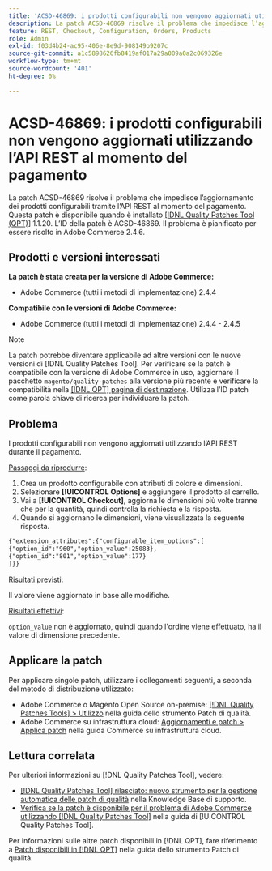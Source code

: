 ```yaml
---
title: 'ACSD-46869: i prodotti configurabili non vengono aggiornati utilizzando l’API REST al momento del pagamento'
description: La patch ACSD-46869 risolve il problema che impedisce l’aggiornamento dei prodotti configurabili tramite l’API REST al momento del pagamento. Questa patch è disponibile quando è installato [Quality Patches Tool (QPT)](https://experienceleague.adobe.com/en/docs/commerce-knowledge-base/kb/announcements/commerce-announcements/magento-quality-patches-released-new-tool-to-self-serve-quality-patches) 1.1.20. L’ID della patch è ACSD-46869. Il problema è pianificato per essere risolto in Adobe Commerce 2.4.6.
feature: REST, Checkout, Configuration, Orders, Products
role: Admin
exl-id: f03d4b24-ac95-406e-8e9d-908149b9207c
source-git-commit: a1c5898626fb8419af017a29a009a0a2c069326e
workflow-type: tm+mt
source-wordcount: '401'
ht-degree: 0%

---
```


# ACSD-46869: i prodotti configurabili non vengono aggiornati utilizzando l’API REST al momento del pagamento

La patch ACSD-46869 risolve il problema che impedisce l’aggiornamento dei prodotti configurabili tramite l’API REST al momento del pagamento. Questa patch è disponibile quando è installato [[!DNL Quality Patches Tool (QPT)]](https://experienceleague.adobe.com/en/docs/commerce-knowledge-base/kb/announcements/commerce-announcements/magento-quality-patches-released-new-tool-to-self-serve-quality-patches) 1.1.20. L’ID della patch è ACSD-46869. Il problema è pianificato per essere risolto in Adobe Commerce 2.4.6.

## Prodotti e versioni interessati

**La patch è stata creata per la versione di Adobe Commerce:**

* Adobe Commerce (tutti i metodi di implementazione) 2.4.4

**Compatibile con le versioni di Adobe Commerce:**

* Adobe Commerce (tutti i metodi di implementazione) 2.4.4 - 2.4.5

>[!NOTE]
>
>La patch potrebbe diventare applicabile ad altre versioni con le nuove versioni di [!DNL Quality Patches Tool]. Per verificare se la patch è compatibile con la versione di Adobe Commerce in uso, aggiornare il pacchetto `magento/quality-patches` alla versione più recente e verificare la compatibilità nella [[!DNL QPT] pagina di destinazione](https://experienceleague.adobe.com/tools/commerce-quality-patches/index.html). Utilizza l’ID patch come parola chiave di ricerca per individuare la patch.

## Problema

I prodotti configurabili non vengono aggiornati utilizzando l’API REST durante il pagamento.

<u>Passaggi da riprodurre</u>:

1. Crea un prodotto configurabile con attributi di colore e dimensioni.
1. Selezionare **[!UICONTROL Options]** e aggiungere il prodotto al carrello.
1. Vai a **[!UICONTROL Checkout]**, aggiorna le dimensioni più volte tranne che per la quantità, quindi controlla la richiesta e la risposta.
1. Quando si aggiornano le dimensioni, viene visualizzata la seguente risposta.

```REST API
{"extension_attributes":{"configurable_item_options":[
{"option_id":"960","option_value":25083},
{"option_id":"801","option_value":177}
]}}
```

<u>Risultati previsti</u>:

Il valore viene aggiornato in base alle modifiche.

<u>Risultati effettivi</u>:

`option_value` non è aggiornato, quindi quando l&#39;ordine viene effettuato, ha il valore di dimensione precedente.

## Applicare la patch

Per applicare singole patch, utilizzare i collegamenti seguenti, a seconda del metodo di distribuzione utilizzato:

* Adobe Commerce o Magento Open Source on-premise: [[!DNL Quality Patches Tools] > Utilizzo](/help/tools/quality-patches-tool/usage.md) nella guida dello strumento Patch di qualità.
* Adobe Commerce su infrastruttura cloud: [Aggiornamenti e patch > Applica patch](https://experienceleague.adobe.com/docs/commerce-cloud-service/user-guide/develop/upgrade/apply-patches.html) nella guida Commerce su infrastruttura cloud.

## Lettura correlata

Per ulteriori informazioni su [!DNL Quality Patches Tool], vedere:

* [[!DNL Quality Patches Tool] rilasciato: nuovo strumento per la gestione automatica delle patch di qualità](https://experienceleague.adobe.com/en/docs/commerce-knowledge-base/kb/announcements/commerce-announcements/magento-quality-patches-released-new-tool-to-self-serve-quality-patches) nella Knowledge Base di supporto.
* [Verifica se la patch è disponibile per il problema di Adobe Commerce utilizzando  [!DNL Quality Patches Tool]](/help/tools/quality-patches-tool/patches-available-in-qpt/check-patch-for-magento-issue-with-magento-quality-patches.md) nella guida di [!UICONTROL Quality Patches Tool].

Per informazioni sulle altre patch disponibili in [!DNL QPT], fare riferimento a [Patch disponibili in [!DNL QPT]](https://experienceleague.adobe.com/tools/commerce-quality-patches/index.html) nella guida dello strumento Patch di qualità.
